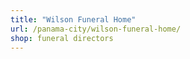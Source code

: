```yaml
---
title: "Wilson Funeral Home"
url: /panama-city/wilson-funeral-home/
shop: funeral directors
---
```

